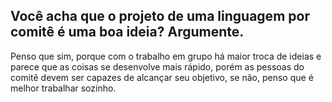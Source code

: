 ## Você acha que o projeto de uma linguagem por comitê é uma boa ideia? Argumente.

Penso que sim, porque com o trabalho em grupo há maior troca de ideias e parece que as coisas se desenvolve mais rápido, porém as pessoas do comitê devem ser capazes de alcançar seu objetivo, se não, penso que é melhor trabalhar sozinho.
